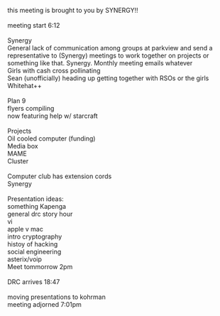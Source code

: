 this meeting is brought to you by SYNERGY!!<br />
<br />
meeting start 6:12<br />
<br />
Synergy<br />
General lack of communication among groups at parkview and send a representative to (Synergy) meetings to work together on projects or something like that. Synergy. Monthly meeting emails whatever<br />
Girls with cash cross pollinating<br />
Sean (unofficially) heading up getting together with RSOs or the girls<br />
Whitehat++<br />
<br />
Plan 9<br />
flyers compiling <br />
now featuring help w/ starcraft <br />
<br />
Projects<br />
Oil cooled computer (funding)<br />
Media box<br />
MAME<br />
Cluster<br />
<br />
Computer club has extension cords<br />
Synergy<br />
<br />
Presentation ideas:<br />
something Kapenga<br />
general drc story hour<br />
vi<br />
apple v mac<br />
intro cryptography<br />
histoy of hacking<br />
social engineering<br />
asterix/voip <br />
Meet tommorrow 2pm<br />
<br />
DRC arrives 18:47<br />
<br />
moving presentations to kohrman<br />
meeting adjorned 7:01pm